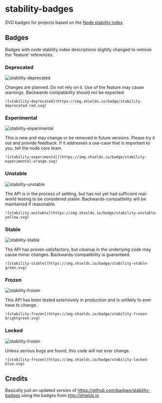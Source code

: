 # stability-badges
SVG badges for projects based on the [Node stability index](http://nodejs.org/api/documentation.html#documentation_stability_index).


## Badges
Badges with node stability index descriptions slightly changed to remove the 'feature' references.


### Deprecated
![stability-deprecated](https://img.shields.io/badge/stability-deprecated-red.svg)

Changes are planned. Do not rely on it. Use of the feature may cause warnings. Backwards compatibility should not be expected.

    ![stability-deprecated](https://img.shields.io/badge/stability-deprecated-red.svg)

### Experimental
![stability-experimental](https://img.shields.io/badge/stability-experimental-orange.svg)

This is new and may change or be removed in future versions. Please try it out and provide feedback. If it addresses a use-case that is important to you, tell the node core team.

    ![stability-experimental](https://img.shields.io/badge/stability-experimental-orange.svg)

### Unstable
![stability-unstable](https://img.shields.io/badge/stability-unstable-yellow.svg)

The API is in the process of settling, but has not yet had sufficient real-world testing to be considered stable. Backwards-compatibility will be maintained if reasonable.

    ![stability-unstable](https://img.shields.io/badge/stability-unstable-yellow.svg)

### Stable
![stability-stable](https://img.shields.io/badge/stability-stable-green.svg)

The API has proven satisfactory, but cleanup in the underlying code may cause minor changes. Backwards-compatibility is guaranteed.

    ![stability-stable](https://img.shields.io/badge/stability-stable-green.svg)

### Frozen
![stability-frozen](https://img.shields.io/badge/stability-frozen-brightgreen.svg)

This API has been tested extensively in production and is unlikely to ever have to change.

    ![stability-frozen](https://img.shields.io/badge/stability-frozen-brightgreen.svg)

### Locked
![stability-frozen](https://img.shields.io/badge/stability-locked-blue.svg)

Unless serious bugs are found, this code will not ever change.

    ![stability-frozen](https://img.shields.io/badge/stability-locked-blue.svg)


## Credits
Basically just an updated version of <https://github.com/badges/stability-badges> using the badges from <http://shields.io>

